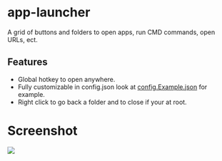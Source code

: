 # app-launcher
A grid of buttons and folders to open apps, run CMD commands, open URLs, ect.
## Features
* Global hotkey to open anywhere.
* Fully customizable in config.json look at [config.Example.json](https://github.com/ocboogie/app-launcher/blob/master/config.Example.json) for example.
* Right click to go back a folder and to close if your at root.

# Screenshot
![](http://i.imgur.com/6RwT4b0.png)
